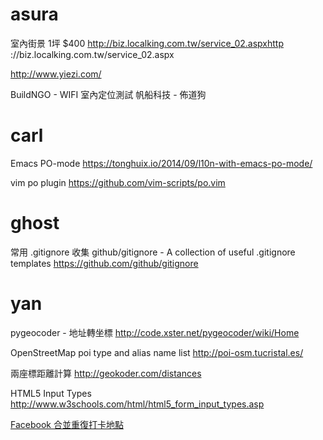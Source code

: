 



# asura

室內街景
1坪 $400
<http://biz.localking.com.tw/service_02.aspxhttp>  ://biz.localking.com.tw/service_02.aspx

<http://www.yiezi.com/>  

BuildNGO - WIFI  室內定位測試
帆船科技 - 佈道狗

# carl

Emacs PO-mode
<https://tonghuix.io/2014/09/l10n-with-emacs-po-mode/>  

vim po plugin
<https://github.com/vim-scripts/po.vim>  

# ghost

常用 .gitignore 收集 
github/gitignore - A collection of useful .gitignore templates
<https://github.com/github/gitignore>  


# yan

pygeocoder - 地址轉坐標
<http://code.xster.net/pygeocoder/wiki/Home>  

OpenStreetMap poi type and alias name list
<http://poi-osm.tucristal.es/>  

兩座標距離計算
<http://geokoder.com/distances>  

HTML5 Input Types
<http://www.w3schools.com/html/html5_form_input_types.asp>  


[Facebook 合並重復打卡地點](https://www.facebook.com/notes/facebook-%E8%A1%8C%E9%8A%B7%E7%AD%96%E7%95%A5/facebook-%E9%9B%86%E5%AE%A2%E5%BF%85%E5%AD%B8%E6%95%B4%E5%90%88%E5%9C%B0%E6%A8%99%E5%92%8C%E5%B0%88%E9%A0%81%E8%BC%95%E9%AC%86%E6%89%93%E5%8D%A1%E8%B6%A3/337193939698363)